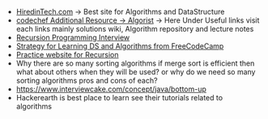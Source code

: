 - [HiredinTech.com](https://www.hiredintech.com/classrooms/algorithm-design/lesson/82) -> Best site for Algorithms and DataStructure
- [codechef Additional Resource -> Algorist](http://www.algorist.com/) -> Here Under Useful links visit each links mainly solutions wiki, Algorithm repository and lecture notes
- [Recursion Programming Interview](https://www.programmerinterview.com/index.php/recursion/recursion-introduction/)
- [Strategy for Learning DS and Algorithms from FreeCodeCamp](https://forum.freecodecamp.org/t/what-is-your-strategy-for-learning-data-structures-and-algorithms/86995/5)
- [Practice website for Recursion](https://brilliant.org/practice/recursion/?chapter=recursion)
- Why there are so many sorting algorithms if merge sort is efficient then what about others when they will be used? or why do we need so many sorting algorithms pros and cons of each?
- https://www.interviewcake.com/concept/java/bottom-up
- Hackerearth is best place to learn see their tutorials related to algorithms 
